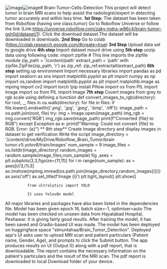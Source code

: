 ![image](https://github.com/user-attachments/assets/9beb1a1a-52e1-41e9-9796-af5cfe5b553e)![image](https://github.com/user-attachments/assets/2ca23625-454d-4ed1-8e04-2444f979a8ab)# Brain-Tumor-Cells-Detection
This project will detect tumor in brain MRI scans to help assist the radiologist/expert in detecting tumor accurately and within less time.
**1st Step:** The dataset has been taken from Roboflow (having one class:tumor)
            Go to Roboflow Universe or follow the link
            (Link:https://universe.roboflow.com/zaky-indra-w86c4/brain-tumor-gsh0d/dataset/1).
              Click the download dataset.The dataset will be downloaded in downloads.
**2nd Step** Go to colab (https://colab.research.google.com/#create=true)
**3rd Step** Upload data set to google drive 
**4th step** Import dataset mount drive using 
**5th step** unzip data using following code: import zipfile # This line imports the zipfile module
              zip_path = '/content/path'
              extract_path = 'path'
              with zipfile.ZipFile(zip_path, 'r') as zip_ref:
                  zip_ref.extractall(extract_path)
**6th step** setting up environment
              Import necessary libraries 
              import pandas as pd
              import seaborn as sns
              import matplotlib.pyplot as plt
              import numpy as np
              import os,random
              import matplotlib.pyplot as plt
              import matplotlib.image as mpimg
              import cv2
              import torch
              !pip install Pillow
              import os
              from PIL import Image
              import os
              from PIL import Image
  **7th step**
              Covert images from grey to rgb scale using defining a function 
              def convert_images_to_rgb(directory):
                  for root, _, files in os.walk(directory):
                      for file in files:
                            if file.lower().endswith(('.png', '.jpg', '.jpeg', '.bmp', '.tiff')):
                              image_path = os.path.join(root, file)
                              try:
                              img = Image.open(image_path)
                              img_rgb = img.convert('RGB')
                              img_rgb.save(image_path)
                              print(f"Converted {file} to RGB")
                      except Exception as e:
                              print(f"Warning: Could not convert {file} to RGB. Error: {e}")
 ** 8th step** Create Image directory and display images in dataset to get verification
Write the script
image_directory = '/content/drive/MyDrive/Roboflow_Brain_Tumor/brain tumor.v1i.yolov8/train/images'
num_sample = 9
image_files = os.listdir(image_directory)
random_images = random.sample(image_files,num_sample)
fig ,axes = plt.subplots(3,3,figsize=(11,11))
for i in range(num_sample):
  ax = axes[i//3,i%3]
  ax.imshow(mpimg.imread(os.path.join(image_directory,random_images[i])))
  ax.axis('off')
  ax.set_title(f'Image {i}')
  plt.tight_layout()
plt.show()






              
 
              from ultralytics import YOLO

              It uses Yolov8n model
All major libraries and packages have also been listed in the dependencies file.
Model has been given epoch 16, batch size=-1, optimiser=auto
The model has been checked on unseen data from Hayatabad Hospital, Peshawar. It is giving fairly good results.
After training the model, it has been saved and Gradio-based UI was made.
The model has been deployed on huggingface space "stmuntahaa/Brain_Tumor_Detection".
Deployed app's UI asks user to upload MRI scan and patient particulars (Patient name, Gender, Age), and prompts to click the Submit button.
The app produces results on UI (Output 0) along with a pdf report, that is downloadable. The report contains the necessary information on the patient's particulars and the result of the MRI scan. The pdf report is downloaded to local Download folder of your device.

